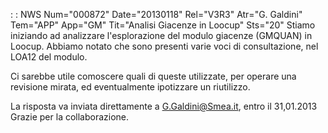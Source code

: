  :  : NWS Num="000872" Date="20130118" Rel="V3R3" Atr="G. Galdini" Tem="APP" App="GM" Tit="Analisi Giacenze in Loocup" Sts="20"
Stiamo iniziando ad analizzare l'esplorazione del modulo giacenze (GMQUAN) in Loocup.
Abbiamo notato che sono presenti varie voci di consultazione, nel LOA12 del modulo.

Ci sarebbe utile comoscere quali di queste utilizzate, per operare una revisione mirata, ed eventualmente ipotizzare un riutilizzo.

La risposta va inviata direttamente a G.Galdini@Smea.it, entro il 31,01.2013 
Grazie per la collaborazione.
